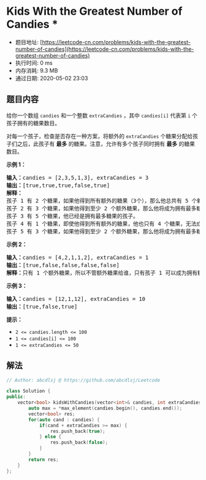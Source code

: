 # Kids With the Greatest Number of Candies *
- 题目地址: [https://leetcode-cn.com/problems/kids-with-the-greatest-number-of-candies](https://leetcode-cn.com/problems/kids-with-the-greatest-number-of-candies)
- 执行时间: 0 ms
- 内存消耗: 9.3 MB
- 通过日期: 2020-05-02 23:03

## 题目内容
<p>给你一个数组 <code>candies</code> 和一个整数 <code>extraCandies</code> ，其中 <code>candies[i]</code> 代表第 <code>i</code> 个孩子拥有的糖果数目。</p>

<p>对每一个孩子，检查是否存在一种方案，将额外的 <code>extraCandies</code> 个糖果分配给孩子们之后，此孩子有 <strong>最多</strong> 的糖果。注意，允许有多个孩子同时拥有 <strong>最多</strong> 的糖果数目。</p>



<p><strong>示例 1：</strong></p>

<pre><strong>输入：</strong>candies = [2,3,5,1,3], extraCandies = 3
<strong>输出：</strong>[true,true,true,false,true] 
<strong>解释：</strong>
孩子 1 有 2 个糖果，如果他得到所有额外的糖果（3个），那么他总共有 5 个糖果，他将成为拥有最多糖果的孩子。
孩子 2 有 3 个糖果，如果他得到至少 2 个额外糖果，那么他将成为拥有最多糖果的孩子。
孩子 3 有 5 个糖果，他已经是拥有最多糖果的孩子。
孩子 4 有 1 个糖果，即使他得到所有额外的糖果，他也只有 4 个糖果，无法成为拥有糖果最多的孩子。
孩子 5 有 3 个糖果，如果他得到至少 2 个额外糖果，那么他将成为拥有最多糖果的孩子。
</pre>

<p><strong>示例 2：</strong></p>

<pre><strong>输入：</strong>candies = [4,2,1,1,2], extraCandies = 1
<strong>输出：</strong>[true,false,false,false,false] 
<strong>解释：</strong>只有 1 个额外糖果，所以不管额外糖果给谁，只有孩子 1 可以成为拥有糖果最多的孩子。
</pre>

<p><strong>示例 3：</strong></p>

<pre><strong>输入：</strong>candies = [12,1,12], extraCandies = 10
<strong>输出：</strong>[true,false,true]
</pre>



<p><strong>提示：</strong></p>

<ul>
	<li><code>2 <= candies.length <= 100</code></li>
	<li><code>1 <= candies[i] <= 100</code></li>
	<li><code>1 <= extraCandies <= 50</code></li>
</ul>


## 解法
```cpp
// Author: abcdlsj @ https://github.com/abcdlsj/Leetcode

class Solution {
public:
    vector<bool> kidsWithCandies(vector<int>& candies, int extraCandies) {
        auto max = *max_element(candies.begin(), candies.end());
        vector<bool> res;
        for(auto cand : candies) {
            if(cand + extraCandies >= max) {
                res.push_back(true);
            } else {
                res.push_back(false);
            }
        }
        return res;
    }
};

```